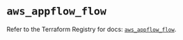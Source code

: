 # `aws_appflow_flow`

Refer to the Terraform Registry for docs: [`aws_appflow_flow`](https://registry.terraform.io/providers/hashicorp/aws/5.54.1/docs/resources/appflow_flow).
